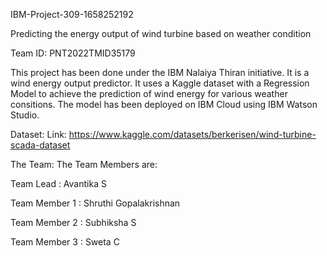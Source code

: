 IBM-Project-309-1658252192

Predicting the energy output of wind turbine based on weather condition

Team ID: PNT2022TMID35179

This project has been done under the IBM Nalaiya Thiran initiative. It is a wind energy output predictor. It uses a Kaggle dataset with a Regression Model to achieve the prediction of wind energy for various weather consitions. The model has been deployed on IBM Cloud using IBM Watson Studio.

Dataset:
Link: https://www.kaggle.com/datasets/berkerisen/wind-turbine-scada-dataset

The Team:
The Team Members are:

Team Lead : Avantika S

Team Member 1 : Shruthi Gopalakrishnan

Team Member 2 : Subhiksha S

Team Member 3 : Sweta C


